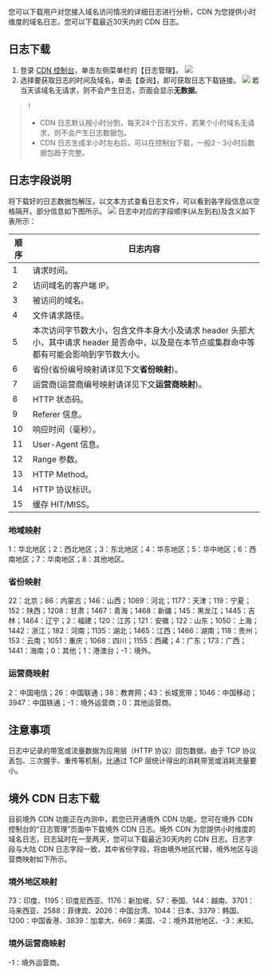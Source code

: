 您可以下载用户对您接入域名访问情况的详细日志进行分析，CDN 为您提供小时维度的域名日志，您可以下载最近30天内的 CDN 日志。

## 日志下载
1. 登录 [CDN 控制台](https://console.cloud.tencent.com/cdn)，单击左侧菜单栏的【日志管理】。
![](https://main.qcloudimg.com/raw/74471d34028bc6771fb4a70fa4748404.png)
2. 选择要获取日志的时间及域名，单击【查询】，即可获取日志下载链接。
![](https://main.qcloudimg.com/raw/b8fa231429307ee49acf548f65129600.png)
若当天该域名无请求，则不会产生日志，页面会显示**无数据**。
>!
> + CDN 日志默认按小时分割，每天24个日志文件，若某个小时域名无请求，则不会产生日志数据包。
> + CDN 日志生成半小时左右后，可以在控制台下载，一般2 - 3小时后数据包趋于完整。

## 日志字段说明
将下载好的日志数据包解压，以文本方式查看日志文件，可以看到各字段信息以空格隔开。部分信息如下图所示。
![](https://mc.qcloudimg.com/static/img/a3ef1ea051dc277872ec10a7135872df/logs.png)
日志中对应的字段顺序(从左到右)及含义如下表所示：

| 顺序   | 日志内容                        |
| ---- | --------------------------- |
| 1    | 请求时间。                        |
| 2    | 访问域名的客户端 IP。                 |
| 3    | 被访问的域名。                      |
| 4    | 文件请求路径。                      |
| 5    | 本次访问字节数大小，包含文件本身大小及请求 header 头部大小，其中请求 header 是否命中，以及是在本节点或集群命中等都有可能会影响到字节数大小。                   |
| 6    | 省份(省份编号映射请详见下文**省份映射**)。    |
| 7    | 运营商(运营商编号映射请详见下文**运营商映射**)。 |
| 8    | HTTP 状态码。                    |
| 9    | Referer 信息。                  |
| 10   | 响应时间（毫秒）。                    |
| 11   | User-Agent 信息。               |
| 12   | Range 参数。                    |
| 13   | HTTP Method。                 |
| 14   | HTTP 协议标识。                    |
| 15   | 缓存 HIT/MISS。                 |

### 地域映射
1：华北地区；2：西北地区；3：东北地区；4：华东地区；5：华中地区；6：西南地区；7：华南地区；8：其他地区。

### 省份映射
22：北京；86：内蒙古；146：山西；1069：河北；1177：天津；119：宁夏；152：陕西；1208：甘肃；1467：青海；1468：新疆；145：黑龙江；1445：吉林；1464：辽宁；2：福建；120：江苏；121：安徽；122：山东；1050：上海；1442：浙江；182：河南；1135：湖北；1465：江西；1466：湖南；118：贵州；153：云南；1051：重庆；1068：四川；1155：西藏；4：广东；173：广西；1441：海南；0：其他；1：港澳台；-1：境外。

### 运营商映射
2：中国电信；26：中国联通；38：教育网；43：长城宽带；1046：中国移动；3947：中国铁通；-1：境外运营商；0：其他运营商。

## 注意事项
日志中记录的带宽或流量数据为应用层（HTTP 协议）回包数据，由于 TCP 协议丢包、三次握手、重传等机制，比通过 TCP 层统计得出的消耗带宽或消耗流量要小。

## 境外 CDN 日志下载
目前境外 CDN 功能正在内测中，若您已开通境外 CDN 功能，您可在境外 CDN 控制台的“日志管理”页面中下载境外 CDN 日志。境外 CDN 为您提供小时维度的域名日志，日志延时在一至两天，您可以下载最近30天内的 CDN 日志。日志字段与大陆 CDN 日志字段一致，其中省份字段，将由境外地区代替，境外地区与运营商映射如下所示。

### 境外地区映射
73：印度、1195：印度尼西亚、1176：新加坡、57：泰国、144：越南、3701：马来西亚、2588：菲律宾、2026：中国台湾、1044：日本、3379：韩国、1200：中国香港、3839：加拿大、669：美国、-2：境外其他地区、-3：未知。

### 境外运营商映射
-1：境外运营商。

